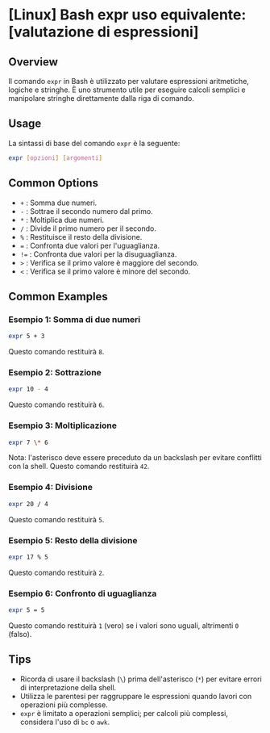 # [Linux] Bash expr uso equivalente: [valutazione di espressioni]

## Overview
Il comando `expr` in Bash è utilizzato per valutare espressioni aritmetiche, logiche e stringhe. È uno strumento utile per eseguire calcoli semplici e manipolare stringhe direttamente dalla riga di comando.

## Usage
La sintassi di base del comando `expr` è la seguente:

```bash
expr [opzioni] [argomenti]
```

## Common Options
- `+` : Somma due numeri.
- `-` : Sottrae il secondo numero dal primo.
- `*` : Moltiplica due numeri.
- `/` : Divide il primo numero per il secondo.
- `%` : Restituisce il resto della divisione.
- `=` : Confronta due valori per l'uguaglianza.
- `!=` : Confronta due valori per la disuguaglianza.
- `>` : Verifica se il primo valore è maggiore del secondo.
- `<` : Verifica se il primo valore è minore del secondo.

## Common Examples

### Esempio 1: Somma di due numeri
```bash
expr 5 + 3
```
Questo comando restituirà `8`.

### Esempio 2: Sottrazione
```bash
expr 10 - 4
```
Questo comando restituirà `6`.

### Esempio 3: Moltiplicazione
```bash
expr 7 \* 6
```
Nota: l'asterisco deve essere preceduto da un backslash per evitare conflitti con la shell. Questo comando restituirà `42`.

### Esempio 4: Divisione
```bash
expr 20 / 4
```
Questo comando restituirà `5`.

### Esempio 5: Resto della divisione
```bash
expr 17 % 5
```
Questo comando restituirà `2`.

### Esempio 6: Confronto di uguaglianza
```bash
expr 5 = 5
```
Questo comando restituirà `1` (vero) se i valori sono uguali, altrimenti `0` (falso).

## Tips
- Ricorda di usare il backslash (`\`) prima dell'asterisco (`*`) per evitare errori di interpretazione della shell.
- Utilizza le parentesi per raggruppare le espressioni quando lavori con operazioni più complesse.
- `expr` è limitato a operazioni semplici; per calcoli più complessi, considera l'uso di `bc` o `awk`.